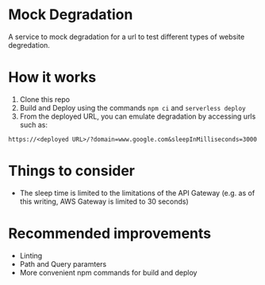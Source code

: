 # Mock Degradation
A service to mock degradation for a url to test different types of website degredation.

# How it works
1. Clone this repo
1. Build and Deploy using the commands `npm ci` and `serverless deploy`
1. From the deployed URL, you can emulate degradation by accessing urls such as:
```
https://<deployed URL>/?domain=www.google.com&sleepInMilliseconds=3000
```

# Things to consider
* The sleep time is limited to the limitations of the API Gateway (e.g. as of this writing, AWS Gateway is limited to 30 seconds)

# Recommended improvements
* Linting
* Path and Query paramters
* More convenient npm commands for build and deploy